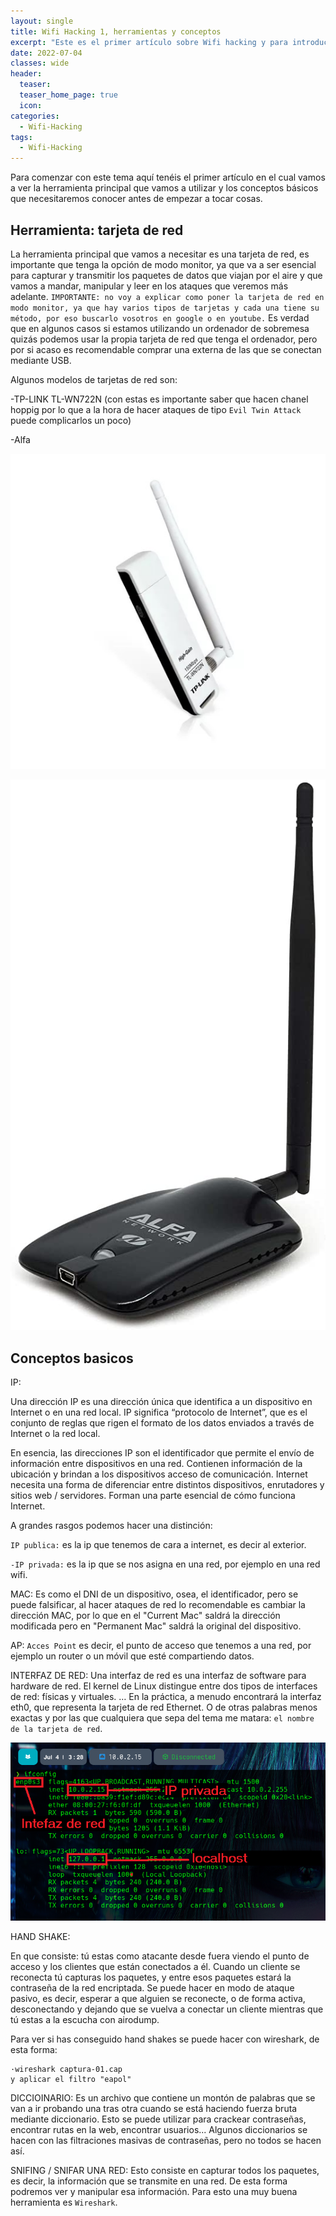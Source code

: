 ```yaml
---
layout: single
title: Wifi Hacking 1, herramientas y conceptos
excerpt: "Este es el primer artículo sobre Wifi hacking y para introducirnos en el tema aquí expondré la herramienta principal que vamos a utilizar y los conceptos básicos que necesitaremos conocer."
date: 2022-07-04
classes: wide
header:
  teaser: 
  teaser_home_page: true
  icon:
categories:
  - Wifi-Hacking
tags:  
  - Wifi-Hacking
---
```


Para comenzar con este tema aquí tenéis el primer artículo en el cual vamos a ver la herramienta principal que vamos a utilizar y los conceptos básicos que necesitaremos conocer antes de empezar a tocar cosas.

## Herramienta: tarjeta de red

La herramienta principal que vamos a necesitar es una tarjeta de red, es importante que tenga la opción de modo monitor, ya que va a ser esencial para capturar y transmitir los paquetes de datos que viajan por el aire y que vamos a mandar, manipular y leer en los ataques que veremos más adelante. `IMPORTANTE: no voy a explicar como poner la tarjeta de red en modo monitor, ya que hay varios tipos de tarjetas y cada una tiene su método, por eso buscarlo vosotros en google o en youtube.` 
Es verdad que en algunos casos si estamos utilizando un ordenador de sobremesa quizás podemos usar la propia tarjeta de red que tenga el ordenador, pero por si acaso es recomendable comprar una externa de las que se conectan mediante USB.


Algunos modelos de tarjetas de red son:

-TP-LINK TL-WN722N (con estas es importante saber que hacen chanel hoppig por lo que a la hora de hacer ataques de tipo `Evil Twin Attack` puede complicarlos un poco)

-Alfa

![](/assets/images/Wifi-Hacking/TPL-TL-WN722N.jpg)

![](/assets/images/Wifi-Hacking/Alfa.jpg)


## Conceptos basicos

IP:

Una dirección IP es una dirección única que identifica a un dispositivo en Internet o en una red local. IP significa “protocolo de Internet”, que es el conjunto de reglas que rigen el formato de los datos enviados a través de Internet o la red local.

En esencia, las direcciones IP son el identificador que permite el envío de información entre dispositivos en una red. Contienen información de la ubicación y brindan a los dispositivos acceso de comunicación. Internet necesita una forma de diferenciar entre distintos dispositivos, enrutadores y sitios web / servidores. Forman una parte esencial de cómo funciona Internet.

A grandes rasgos podemos hacer una distinción:

`IP publica:` es la ip que tenemos de cara a internet, es decir al exterior.

`-IP privada:` es la ip que se nos asigna en una red, por ejemplo en una red wifi.

MAC: Es como el DNI de un dispositivo, osea, el identificador, pero se puede falsificar, al 	hacer ataques de red lo recomendable es cambiar la dirección MAC, por lo que en el 	"Current Mac" saldrá la dirección modificada pero en "Permanent Mac" saldrá la 	original del dispositivo.

AP: `Acces Point` es decir, el punto de acceso que tenemos a una red, por ejemplo un router o un móvil que esté compartiendo datos.

INTERFAZ DE RED: Una interfaz de red es una interfaz de software para hardware de red. El kernel de Linux distingue entre dos tipos de interfaces de red: físicas y virtuales. … En la práctica, a menudo encontrará la interfaz eth0, que representa la tarjeta de red Ethernet. O de otras palabras menos exactas y por las que cualquiera que sepa del tema me matara: `el nombre de la tarjeta de red`.

![](/assets/images/Wifi-Hacking/Interfaz_de_red.PNG)

HAND SHAKE:

En que consiste: tú estas como atacante desde fuera viendo el punto de acceso y los 	clientes que están conectados a él. Cuando un cliente se reconecta tú capturas los 	paquetes, y entre esos paquetes estará la contraseña de la red encriptada. Se puede 	hacer en modo de ataque pasivo, es decir, esperar a que alguien se reconecte, o de forma activa, desconectando y dejando que se vuelva a conectar un cliente mientras que tú estas a la escucha con airodump.

Para ver si has conseguido hand shakes se puede hacer con wireshark, de esta forma:
```
·wireshark captura-01.cap
y aplicar el filtro "eapol"
```


DICCIOINARIO:
Es un archivo que contiene un montón de palabras que se van a ir probando una tras otra cuando se está haciendo fuerza bruta mediante diccionario. Esto se puede utilizar para crackear contraseñas, encontrar rutas en la web, encontrar usuarios...
Algunos diccionarios se hacen con las filtraciones masivas de contraseñas, pero no todos se hacen así.


SNIFING / SNIFAR UNA RED:
Esto consiste en capturar todos los paquetes, es decir, la información que se transmite en una red. De esta forma podremos ver y manipular esa información. Para esto una muy buena herramienta es `Wireshark`.
